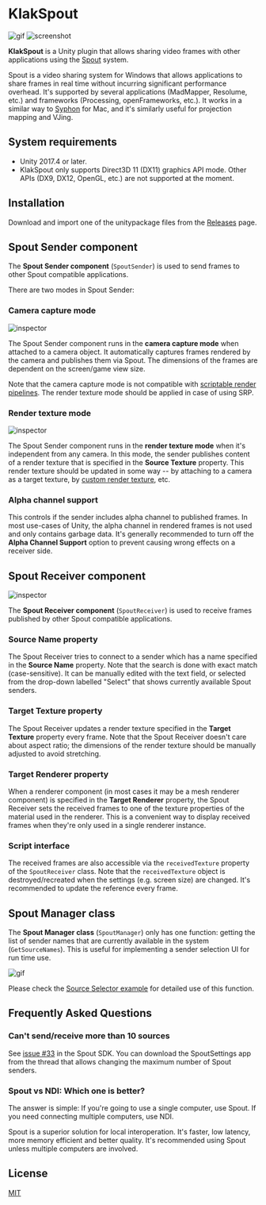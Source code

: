 KlakSpout
=========

![gif](http://i.imgur.com/LxjjcrY.gif)
![screenshot](https://i.imgur.com/8ywrjLB.png)

**KlakSpout** is a Unity plugin that allows sharing video frames with other
applications using the [Spout] system.

[Spout]: http://spout.zeal.co/

Spout is a video sharing system for Windows that allows applications to share
frames in real time without incurring significant performance overhead. It's
supported by several applications (MadMapper, Resolume, etc.) and frameworks
(Processing, openFrameworks, etc.). It works in a similar way to [Syphon] for
Mac, and it's similarly useful for projection mapping and VJing.

[Syphon]: http://syphon.v002.info/

System requirements
-------------------

- Unity 2017.4 or later.
- KlakSpout only supports Direct3D 11 (DX11) graphics API mode. Other APIs
  (DX9, DX12, OpenGL, etc.) are not supported at the moment.

Installation
------------

Download and import one of the unitypackage files from the [Releases] page.

[Releases]: https://github.com/keijiro/KlakSpout/releases

Spout Sender component
----------------------

The **Spout Sender component** (`SpoutSender`) is used to send frames to other
Spout compatible applications.

There are two modes in Spout Sender:

### Camera capture mode

![inspector](https://i.imgur.com/2QL6G8P.png)

The Spout Sender component runs in the **camera capture mode** when attached to
a camera object. It automatically captures frames rendered by the camera and
publishes them via Spout. The dimensions of the frames are dependent on the
screen/game view size.

Note that the camera capture mode is not compatible with [scriptable render
pipelines]. The render texture mode should be applied in case of using SRP.

[scriptable render pipelines]: https://docs.unity3d.com/Manual/ScriptableRenderPipeline.html

### Render texture mode

![inspector](https://i.imgur.com/ZnqC6jr.png)

The Spout Sender component runs in the **render texture mode** when it's
independent from any camera. In this mode, the sender publishes content of a
render texture that is specified in the **Source Texture** property. This
render texture should be updated in some way -- by attaching to a camera as a
target texture, by [custom render texture], etc.

[render texture]: https://docs.unity3d.com/Manual/class-RenderTexture.html
[custom render texture]: https://docs.unity3d.com/Manual/CustomRenderTextures.html

### Alpha channel support

This controls if the sender includes alpha channel to published frames. In most
use-cases of Unity, the alpha channel in rendered frames is not used and only
contains garbage data. It's generally recommended to turn off the **Alpha
Channel Support** option to prevent causing wrong effects on a receiver side.

Spout Receiver component
------------------------

![inspector](https://i.imgur.com/C3O1RDy.png)

The **Spout Receiver component** (`SpoutReceiver`) is used to receive frames
published by other Spout compatible applications.

### Source Name property

The Spout Receiver tries to connect to a sender which has a name specified in
the **Source Name** property. Note that the search is done with exact match
(case-sensitive). It can be manually edited with the text field, or selected
from the drop-down labelled "Select" that shows currently available Spout
senders.

### Target Texture property

The Spout Receiver updates a render texture specified in the **Target Texture**
property every frame. Note that the Spout Receiver doesn't care about aspect
ratio; the dimensions of the render texture should be manually adjusted to
avoid stretching.

### Target Renderer property

When a renderer component (in most cases it may be a mesh renderer component)
is specified in the **Target Renderer** property, the Spout Receiver sets the
received frames to one of the texture properties of the material used in the
renderer. This is a convenient way to display received frames when they're only
used in a single renderer instance.

### Script interface

The received frames are also accessible via the `receivedTexture` property of
the `SpoutReceiver` class. Note that the `receivedTexture` object is
destroyed/recreated when the settings (e.g. screen size) are changed. It's
recommended to update the reference every frame.

Spout Manager class
-------------------

The **Spout Manager class** (`SpoutManager`) only has one function: getting the
list of sender names that are currently available in the system
(`GetSourceNames`). This is useful for implementing a sender selection UI
for run time use.

![gif](https://i.imgur.com/C4XUzLk.gif)

Please check the [Source Selector example] for detailed use of this function.

[Source Selector example]: Assets/Test/SourceSelector.cs

Frequently Asked Questions
--------------------------

### Can't send/receive more than 10 sources

See [issue #33] in the Spout SDK. You can download the SpoutSettings app from
the thread that allows changing the maximum number of Spout senders.

[issue #33]: https://github.com/leadedge/Spout2/issues/33

### Spout vs NDI: Which one is better?

The answer is simple: If you're going to use a single computer, use Spout. If
you need connecting multiple computers, use NDI.

Spout is a superior solution for local interoperation. It's faster, low latency,
more memory efficient and better quality. It's recommended using Spout unless
multiple computers are involved.

License
-------

[MIT](LICENSE.md)
